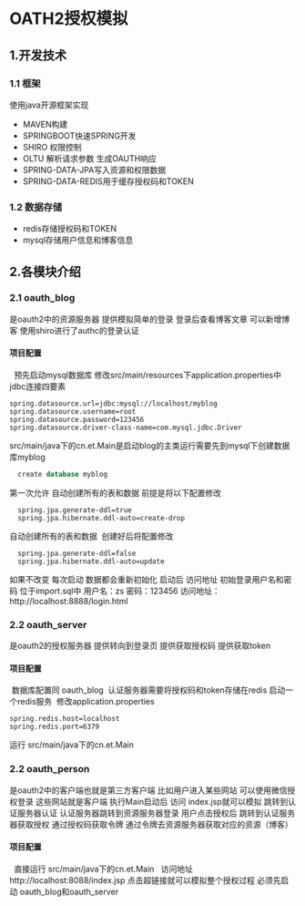 OATH2授权模拟
=====================
## 1.开发技术 ##
 ### 1.1 框架 ###
 使用java开源框架实现
 * MAVEN构建
 * SPRINGBOOT快速SPRING开发
 * SHIRO 权限控制
 * OLTU 解析请求参数 生成OAUTH响应
 * SPRING-DATA-JPA写入资源和权限数据
 * SPRING-DATA-REDIS用于缓存授权码和TOKEN
### 1.2 数据存储 ###
 * redis存储授权码和TOKEN
 * mysql存储用户信息和博客信息
## 2.各模块介绍 ##
### 2.1 oauth_blog ###
  是oauth2中的资源服务器 提供模拟简单的登录 登录后查看博客文章  可以新增博客 使用shiro进行了authc的登录认证
#### 项目配置 ####
   预先启动mysql数据库 修改src/main/resources下application.properties中jdbc连接四要素
  ```properties
  spring.datasource.url=jdbc:mysql://localhost/myblog
spring.datasource.username=root
spring.datasource.password=123456
spring.datasource.driver-class-name=com.mysql.jdbc.Driver
```
src/main/java下的cn.et.Main是启动blog的主类运行需要先到mysql下创建数据库myblog
```sql
  create database myblog
```
 第一次允许 自动创建所有的表和数据 前提是将以下配置修改
```properties
  spring.jpa.generate-ddl=true
  spring.jpa.hibernate.ddl-auto=create-drop
```
自动创建所有的表和数据  创建好后将配置修改
```properties
  spring.jpa.generate-ddl=false
  spring.jpa.hibernate.ddl-auto=update
```
如果不改变 每次启动 数据都会重新初始化
启动后 访问地址 初始登录用户名和密码 位于import.sql中 用户名：zs 密码：123456
访问地址：http://localhost:8888/login.html 
### 2.2 oauth_server ###
  是oauth2的授权服务器 提供转向到登录页 提供获取授权码 提供获取token
#### 项目配置 ####  
  数据库配置同 oauth_blog 
  认证服务器需要将授权码和token存储在redis 启动一个redis服务 
  修改application.properties
  ```properties
  spring.redis.host=localhost
  spring.redis.port=6379
  ```
  运行 src/main/java下的cn.et.Main
### 2.2 oauth_person ###
  是oauth2中的客户端也就是第三方客户端 比如用户进入某些网站 可以使用微信授权登录  这些网站就是客户端 执行Main启动后 访问 index.jsp就可以模拟
跳转到认证服务器认证 认证服务器跳转到资源服务器登录 用户点击授权后 跳转到认证服务器获取授权 通过授权码获取令牌 通过令牌去资源服务器获取对应的资源（博客）
#### 项目配置 ####
   直接运行 src/main/java下的cn.et.Main
   访问地址 http://localhost:8088/index.jsp 点击超链接就可以模拟整个授权过程 必须先启动 oauth_blog和oauth_server
  
 
